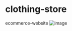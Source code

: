 # clothing-store
ecommerce-website
![image](https://github.com/Jay-Leigh/clothing-store/assets/88314828/e256d823-4d39-487d-b108-d127971ca658)
